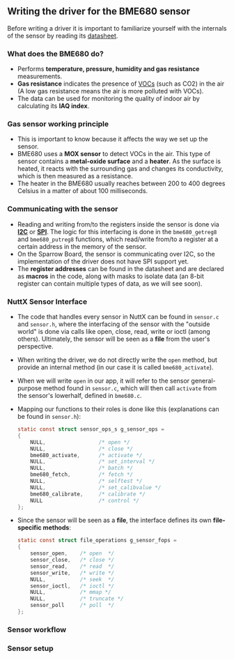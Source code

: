 ## Writing the driver for the BME680 sensor

Before writing a driver it is important to familiarize yourself with the internals of the sensor by reading its [datasheet](https://www.bosch-sensortec.com/media/boschsensortec/downloads/datasheets/bst-bme680-ds001.pdf).

### What does the BME680 do?
- Performs **temperature, pressure, humidity and gas resistance** measurements.
- **Gas resistance** indicates the presence of [VOCs](https://en.wikipedia.org/wiki/Volatile_organic_compound) (such as CO2) in the air (A low gas resistance means the air is more polluted with VOCs).
- The data can be used for monitoring the quality of indoor air by calculating its **IAQ index**.
  
### Gas sensor working principle
- This is important to know because it affects the way we set up the sensor.
- BME680 uses a **MOX sensor** to detect VOCs in the air. This type of sensor contains a **metal-oxide surface** and a **heater**. As the surface is heated, it reacts with the surrounding gas and changes its conductivity, which is then measured as a resistance.
- The heater in the BME680 usually reaches between 200 to 400 degrees Celsius in a matter of about 100 milliseconds.

### Communicating with the sensor
- Reading and writing from/to the registers inside the sensor is done via **[I2C](https://en.wikipedia.org/wiki/I%C2%B2C)** or **[SPI](https://en.wikipedia.org/wiki/Serial_Peripheral_Interface)**. The logic for this interfacing is done in the ```bme680_getreg8``` and
```bme680_putreg8``` functions, which read/write from/to a register at a certain address in the memory of the sensor.
- On the Sparrow Board, the sensor is communicating over I2C, so the implementation of the driver does not have SPI support yet.
- The **register addresses** can be found in the datasheet and are declared as **macros** in the code, along with masks to isolate data (an 8-bit register can contain multiple types of data, as we will see soon).

### NuttX Sensor Interface
- The code that handles every sensor in NuttX can be found in ```sensor.c``` and ```sensor.h```, where the interfacing of the sensor with the "outside world" is done via calls like open, close, read, write or ioctl (among others). Ultimately, the sensor will be seen as a **file** from the user's perspective.
- When writing the driver, we do not directly write the ```open``` method, but provide an internal method (in our case it is called ```bme680_activate```).
- When we will write ```open``` in our app, it will refer to the sensor general-purpose method found in ```sensor.c```, which will then call ```activate``` from the sensor's lowerhalf, defined in ```bme680.c```.
- Mapping our functions to their roles is done like this (explanations can be found in ```sensor.h```):

    ```c
    static const struct sensor_ops_s g_sensor_ops =
    {
        NULL,                 /* open */
        NULL,                 /* close */
        bme680_activate,      /* activate */
        NULL,                 /* set_interval */
        NULL,                 /* batch */
        bme680_fetch,         /* fetch */
        NULL,                 /* selftest */
        NULL,                 /* set_calibvalue */
        bme680_calibrate,     /* calibrate */
        NULL                  /* control */
    };
    ```
- Since the sensor will be seen as a **file**, the interface defines its own **file-specific methods**:
    ```c
    static const struct file_operations g_sensor_fops =
    {
        sensor_open,    /* open  */
        sensor_close,   /* close */
        sensor_read,    /* read  */
        sensor_write,   /* write */
        NULL,           /* seek  */
        sensor_ioctl,   /* ioctl */
        NULL,           /* mmap */
        NULL,           /* truncate */
        sensor_poll     /* poll  */
    };
    ```

### Sensor workflow


### Sensor setup
